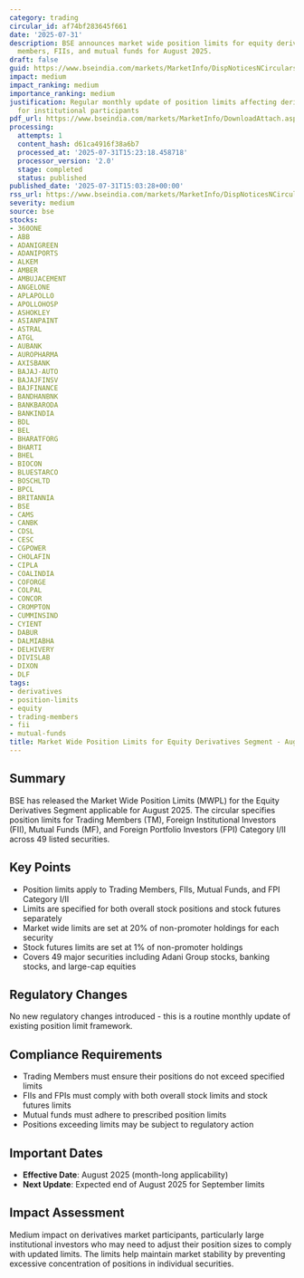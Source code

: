 ```yaml
---
category: trading
circular_id: af74bf283645f661
date: '2025-07-31'
description: BSE announces market wide position limits for equity derivatives trading
  members, FIIs, and mutual funds for August 2025.
draft: false
guid: https://www.bseindia.com/markets/MarketInfo/DispNoticesNCirculars.aspx?Noticeid={C8CCEE1A-338B-455A-A3DB-DEF10D0EFF76}&noticeno=20250731-57&dt=07/31/2025&icount=57&totcount=57&flag=0
impact: medium
impact_ranking: medium
importance_ranking: medium
justification: Regular monthly update of position limits affecting derivatives trading
  for institutional participants
pdf_url: https://www.bseindia.com/markets/MarketInfo/DownloadAttach.aspx?id=20250731-57&attachedId=16d8deef-d7ba-4b0c-ba35-2902cae9c11a
processing:
  attempts: 1
  content_hash: d61ca4916f38a6b7
  processed_at: '2025-07-31T15:23:18.458718'
  processor_version: '2.0'
  stage: completed
  status: published
published_date: '2025-07-31T15:03:28+00:00'
rss_url: https://www.bseindia.com/markets/MarketInfo/DispNoticesNCirculars.aspx?Noticeid={C8CCEE1A-338B-455A-A3DB-DEF10D0EFF76}&noticeno=20250731-57&dt=07/31/2025&icount=57&totcount=57&flag=0
severity: medium
source: bse
stocks:
- 360ONE
- ABB
- ADANIGREEN
- ADANIPORTS
- ALKEM
- AMBER
- AMBUJACEMENT
- ANGELONE
- APLAPOLLO
- APOLLOHOSP
- ASHOKLEY
- ASIANPAINT
- ASTRAL
- ATGL
- AUBANK
- AUROPHARMA
- AXISBANK
- BAJAJ-AUTO
- BAJAJFINSV
- BAJFINANCE
- BANDHANBNK
- BANKBARODA
- BANKINDIA
- BDL
- BEL
- BHARATFORG
- BHARTI
- BHEL
- BIOCON
- BLUESTARCO
- BOSCHLTD
- BPCL
- BRITANNIA
- BSE
- CAMS
- CANBK
- CDSL
- CESC
- CGPOWER
- CHOLAFIN
- CIPLA
- COALINDIA
- COFORGE
- COLPAL
- CONCOR
- CROMPTON
- CUMMINSIND
- CYIENT
- DABUR
- DALMIABHA
- DELHIVERY
- DIVISLAB
- DIXON
- DLF
tags:
- derivatives
- position-limits
- equity
- trading-members
- fii
- mutual-funds
title: Market Wide Position Limits for Equity Derivatives Segment - August 2025
---
```


## Summary

BSE has released the Market Wide Position Limits (MWPL) for the Equity Derivatives Segment applicable for August 2025. The circular specifies position limits for Trading Members (TM), Foreign Institutional Investors (FII), Mutual Funds (MF), and Foreign Portfolio Investors (FPI) Category I/II across 49 listed securities.

## Key Points

- Position limits apply to Trading Members, FIIs, Mutual Funds, and FPI Category I/II
- Limits are specified for both overall stock positions and stock futures separately
- Market wide limits are set at 20% of non-promoter holdings for each security
- Stock futures limits are set at 1% of non-promoter holdings
- Covers 49 major securities including Adani Group stocks, banking stocks, and large-cap equities

## Regulatory Changes

No new regulatory changes introduced - this is a routine monthly update of existing position limit framework.

## Compliance Requirements

- Trading Members must ensure their positions do not exceed specified limits
- FIIs and FPIs must comply with both overall stock limits and stock futures limits
- Mutual funds must adhere to prescribed position limits
- Positions exceeding limits may be subject to regulatory action

## Important Dates

- **Effective Date**: August 2025 (month-long applicability)
- **Next Update**: Expected end of August 2025 for September limits

## Impact Assessment

Medium impact on derivatives market participants, particularly large institutional investors who may need to adjust their position sizes to comply with updated limits. The limits help maintain market stability by preventing excessive concentration of positions in individual securities.